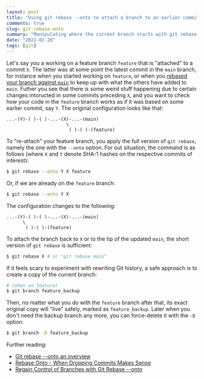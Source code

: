 ```yaml
---
layout: post
title: "Using git rebase --onto to attach a branch to an earlier commit"
comments: true
slug: git-rebase-onto
summary: "Manipulating where the current branch starts with git rebase."
date: "2022-02-20"
tags: [git]
---
```


Let's say you a working on a feature branch `feature` that is "attached" to a commit `X`. The latter was at some point the latest commit in the `main` branch, for instance when you started working on `feature`, or when you [rebased your branch against `main`](https://git-scm.com/book/en/v2/Git-Branching-Rebasing) to keep up with what the others have added to `main`. Futher you see that there is some weird stuff happening due to certain changes intoructed in some commits preceding `X`, and you want to check how your code in the `feature` branch works as if it was based on some earlier commit, say `Y`. The original configuration looks like that:

```
...-(Y)-( )-( )-...-(X)-...-(main)
                      \
                       ( )-( )-(feature) 
```

To "re-attach" your feature branch, you apply the full version of `git rebase`, namely the one with the `--onto` option. For out situation, the command is as follows (where `X` and `Y` denote SHA-1 hashes on the respective commits of interest):

```sh
$ git rebase --onto Y X feature
```

Or, if we are already on the `feature` branch:

```sh
$ git rebase --onto Y X
```

The configuration changes to the following:

```
...-(Y)-( )-( )-...-(X)-...-(main)
      \
       ( )-( )-(feature) 
```

To attach the branch back to `X` or to the tip of the updated `main`, the short version of `git rebase` is sufficient:

```sh
$ git rebase X # or "git rebase main"
```

If it feels scary to experiment with rewriting Git history, a safe approach is to create a copy of the current branch:

```sh
# (when on feature)
$ git branch feature_backup
```

Then, no matter what you do with the `feature` branch after that, its exact original copy will "live" safely, marked as `feature_backup`. Later when you don't need the backup branch any more, you can force-delete it with the `-D` option:

```sh
$ git branch -D feature_backup
```

Further reading:
 - [Git rebase --onto an overview](https://womanonrails.com/git-rebase-onto)
 - [Rebase Onto - When Dropping Commits Makes Sense](https://www.thinktecture.com/en/tools/git-rebase-onto/)
 - [Regain Control of Branches with Git Rebase --onto](https://www.headway.io/blog/regain-control-of-branches-with-git-rebase-onto)